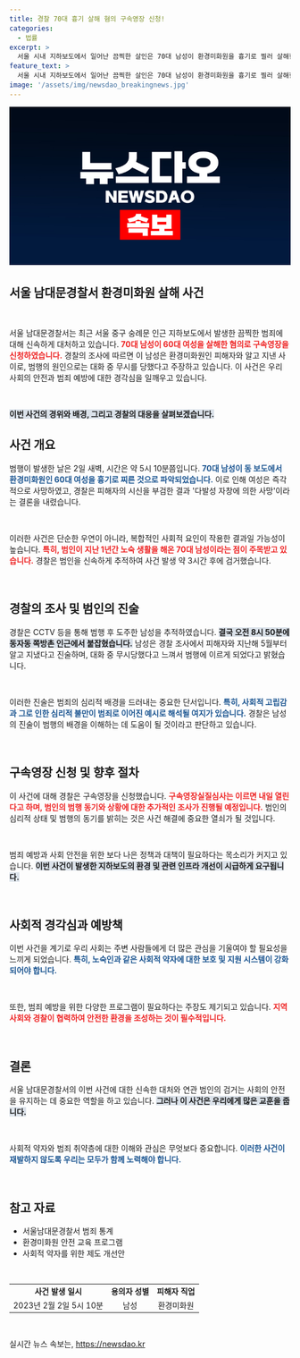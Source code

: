 ```yaml
---
title: 경찰 70대 흉기 살해 혐의 구속영장 신청!
categories:
  - 법률
excerpt: >
  서울 시내 지하보도에서 일어난 끔찍한 살인은 70대 남성이 환경미화원을 흉기로 찔러 살해한 사건으로, 경찰은 구속영장을 신청했습니다. 범인은 피해자와의 갈등을 이유로 범행을 저질렀다고 진술하며, 사건의 여파가 크고 긴급한 상황입니다.
feature_text: >
  서울 시내 지하보도에서 일어난 끔찍한 살인은 70대 남성이 환경미화원을 흉기로 찔러 살해한 사건으로, 경찰은 구속영장을 신청했습니다. 범인은 피해자와의 갈등을 이유로 범행을 저질렀다고 진술하며, 사건의 여파가 크고 긴급한 상황입니다.
image: '/assets/img/newsdao_breakingnews.jpg'
---
```


<p><img src="/assets/img/newsdao_breakingnews.jpg" alt="pcversion 속보" /></p>

<h2 data-ke-size="size26">서울 남대문경찰서 환경미화원 살해 사건</h2>

<p data-ke-size="size16">&nbsp;</p>

<p>서울 남대문경찰서는 최근 서울 중구 숭례문 인근 지하보도에서 발생한 끔찍한 범죄에 대해 신속하게 대처하고 있습니다. <b><span style="color: #ee2323;">70대 남성이 60대 여성을 살해한 혐의로 구속영장을 신청하였습니다.</span></b> 경찰의 조사에 따르면 이 남성은 환경미화원인 피해자와 알고 지낸 사이로, 범행의 원인으로는 대화 중 무시를 당했다고 주장하고 있습니다. 이 사건은 우리 사회의 안전과 범죄 예방에 대한 경각심을 일깨우고 있습니다.</p>

<p data-ke-size="size16">&nbsp;</p>

<p><b><span style="background-color: #21538527;">이번 사건의 경위와 배경, 그리고 경찰의 대응을 살펴보겠습니다.</span></b></p>

<h2 data-ke-size="size26">사건 개요</h2>

<p>범행이 발생한 날은 2일 새벽, 시간은 약 5시 10분쯤입니다. <b><span style="color: #1a5490;">70대 남성이 동 보도에서 환경미화원인 60대 여성을 흉기로 찌른 것으로 파악되었습니다.</span></b> 이로 인해 여성은 즉각적으로 사망하였고, 경찰은 피해자의 시신을 부검한 결과 '다발성 자창에 의한 사망'이라는 결론을 내렸습니다. </p>

<p data-ke-size="size16">&nbsp;</p>

<p>이러한 사건은 단순한 우연이 아니라, 복합적인 사회적 요인이 작용한 결과일 가능성이 높습니다. <b><span style="color: #ee2323;">특히, 범인이 지난 1년간 노숙 생활을 해온 70대 남성이라는 점이 주목받고 있습니다.</span></b> 경찰은 범인을 신속하게 추적하여 사건 발생 약 3시간 후에 검거했습니다. </p>

<p data-ke-size="size16">&nbsp;</p>

<h2 data-ke-size="size26">경찰의 조사 및 범인의 진술</h2>

<p>경찰은 CCTV 등을 통해 범행 후 도주한 남성을 추적하였습니다. <b><span style="background-color: #21538527;">결국 오전 8시 50분에 동자동 쪽방촌 인근에서 붙잡혔습니다.</span></b> 남성은 경찰 조사에서 피해자와 지난해 5월부터 알고 지냈다고 진술하며, 대화 중 무시당했다고 느껴서 범행에 이르게 되었다고 밝혔습니다. </p>

<p data-ke-size="size16">&nbsp;</p>

<p>이러한 진술은 범죄의 심리적 배경을 드러내는 중요한 단서입니다. <b><span style="color: #1a5490;">특히, 사회적 고립감과 그로 인한 심리적 불만이 범죄로 이어진 예시로 해석될 여지가 있습니다.</span></b> 경찰은 남성의 진술이 범행의 배경을 이해하는 데 도움이 될 것이라고 판단하고 있습니다.</p>

<p data-ke-size="size16">&nbsp;</p>

<h2 data-ke-size="size26">구속영장 신청 및 향후 절차</h2>

<p>이 사건에 대해 경찰은 구속영장을 신청했습니다. <b><span style="color: #ee2323;">구속영장실질심사는 이르면 내일 열린다고 하며, 범인의 범행 동기와 상황에 대한 추가적인 조사가 진행될 예정입니다.</span></b> 범인의 심리적 상태 및 범행의 동기를 밝히는 것은 사건 해결에 중요한 열쇠가 될 것입니다. </p>

<p data-ke-size="size16">&nbsp;</p>

<p>범죄 예방과 사회 안전을 위한 보다 나은 정책과 대책이 필요하다는 목소리가 커지고 있습니다. <b><span style="background-color: #21538527;">이번 사건이 발생한 지하보도의 환경 및 관련 인프라 개선이 시급하게 요구됩니다.</span></b> </p>

<p data-ke-size="size16">&nbsp;</p>

<h2 data-ke-size="size26">사회적 경각심과 예방책</h2>

<p>이번 사건을 계기로 우리 사회는 주변 사람들에게 더 많은 관심을 기울여야 할 필요성을 느끼게 되었습니다. <b><span style="color: #1a5490;">특히, 노숙인과 같은 사회적 약자에 대한 보호 및 지원 시스템이 강화되어야 합니다.</span></b> </p>

<p data-ke-size="size16">&nbsp;</p>

<p>또한, 범죄 예방을 위한 다양한 프로그램이 필요하다는 주장도 제기되고 있습니다. <b><span style="color: #ee2323;">지역사회와 경찰이 협력하여 안전한 환경을 조성하는 것이 필수적입니다.</span></b> </p>

<p data-ke-size="size16">&nbsp;</p>

<h2 data-ke-size="size26">결론</h2>

<p>서울 남대문경찰서의 이번 사건에 대한 신속한 대처와 연관 범인의 검거는 사회의 안전을 유지하는 데 중요한 역할을 하고 있습니다. <b><span style="background-color: #21538527;">그러나 이 사건은 우리에게 많은 교훈을 줍니다.</span></b> </p>

<p data-ke-size="size16">&nbsp;</p>

<p>사회적 약자와 범죄 취약층에 대한 이해와 관심은 무엇보다 중요합니다. <b><span style="color: #1a5490;">이러한 사건이 재발하지 않도록 우리는 모두가 함께 노력해야 합니다.</span></b> </p>

<p data-ke-size="size16">&nbsp;</p>

<h2 data-ke-size="size26">참고 자료</h2>

<ul>
  <li>서울남대문경찰서 범죄 통계</li>
  <li>환경미화원 안전 교육 프로그램</li>
  <li>사회적 약자를 위한 제도 개선안</li>
</ul>

<p data-ke-size="size16">&nbsp;</p>

<table style="border-collapse: collapse; width: 100%;">
  <tr>
    <td style="text-align: center; height: 17px;"><b>사건 발생 일시</b></td>
    <td style="text-align: center; height: 17px;"><b>용의자 성별</b></td>
    <td style="text-align: center; height: 17px;"><b>피해자 직업</b></td>
  </tr>
  <tr>
    <td style="text-align: center; height: 17px;">2023년 2월 2일 5시 10분</td>
    <td style="text-align: center; height: 17px;">남성</td>
    <td style="text-align: center; height: 17px;">환경미화원</td>
  </tr>
</table>

<p data-ke-size="size16">&nbsp;</p>
실시간 뉴스 속보는, <a href="https://newsdao.kr" rel="dofollow">https://newsdao.kr</a>


